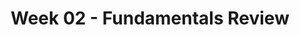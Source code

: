---
title: Week 02 - Fundamentals Review
contents:
  - date: 2024-01-21
    items:
      - type: lecture
        topics:
          - Calculus Review
          - Vectors and Kinematics 
  - date: 2024-01-23
    items:
      - type: lecture
        topics:
          - Particle Kinematics linear 
          - Cylindrical Polar Coordinates
      - type: homework
        title: HW02
        link: "#"
        due_date: 2024-01-30
--- 